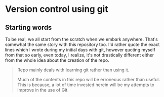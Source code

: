 # Version control using git

## Starting words

To be real, we all start from the scratch when we embark anywhere. That's somewhat the same story with this repository too. I'd rather quote the exact lines which I wrote during my initial days with git, however quoting myself from that so early, even today, I realize, it's not drastically different either from the whole idea about the creation of the repo.

> Repo mainly deals with learning git rather than using it.
>
> Much of the contents in this repo will be erroneous rather than useful. This is because, a lot of time invested herein will be my attempts to improve in the use of Git.

